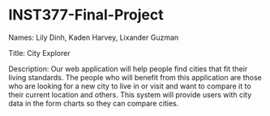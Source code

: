 # INST377-Final-Project
Names: Lily Dinh, Kaden Harvey, Lixander Guzman

Title: City Explorer

Description: Our web application will help people find cities that fit their living standards. The people who will benefit from this application are those who are looking for a new city to live in or visit and want to compare it to their current location and others. This system will provide users with city data in the form charts so they can compare cities.
